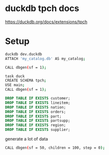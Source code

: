 # duckdb tpch docs

https://duckdb.org/docs/extensions/tpch

# Setup
```bash
duckdb dev.duckdb
ATTACH 'my_catalog.db' AS my_catalog;

CALL dbgen(sf = 1);
```


```bash
task duck
CREATE SCHEMA tpch;
USE main;
CALL dbgen(sf = 1);
```

```sql
DROP TABLE IF EXISTS customer;
DROP TABLE IF EXISTS lineitem;
DROP TABLE IF EXISTS nation;
DROP TABLE IF EXISTS orders;
DROP TABLE IF EXISTS part;
DROP TABLE IF EXISTS partsupp;
DROP TABLE IF EXISTS region;
DROP TABLE IF EXISTS supplier;
```

generate a lot of data
```bash
CALL dbgen(sf = 50, children = 100, step = 0);
```
